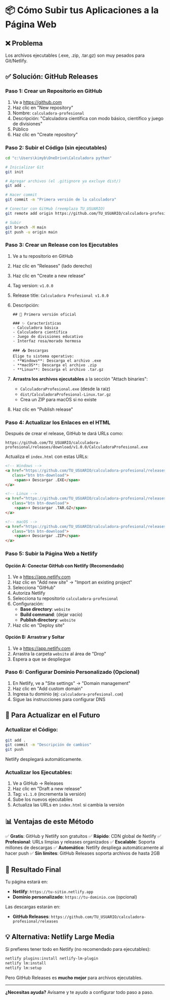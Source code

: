 # 📦 Cómo Subir tus Aplicaciones a la Página Web

## ❌ Problema
Los archivos ejecutables (.exe, .zip, .tar.gz) son muy pesados para Git/Netlify.

## ✅ Solución: GitHub Releases

### Paso 1: Crear un Repositorio en GitHub

1. Ve a https://github.com
2. Haz clic en "New repository"
3. Nombre: `calculadora-profesional`
4. Descripción: "Calculadora científica con modo básico, científico y juego de divisiones"
5. Público
6. Haz clic en "Create repository"

### Paso 2: Subir el Código (sin ejecutables)

```bash
cd "c:\Users\kimyb\OneDrive\Calculadora python"

# Inicializar Git
git init

# Agregar archivos (el .gitignore ya excluye dist/)
git add .

# Hacer commit
git commit -m "Primera versión de la calculadora"

# Conectar con GitHub (reemplaza TU_USUARIO)
git remote add origin https://github.com/TU_USUARIO/calculadora-profesional.git

# Subir
git branch -M main
git push -u origin main
```

### Paso 3: Crear un Release con los Ejecutables

1. Ve a tu repositorio en GitHub
2. Haz clic en "Releases" (lado derecho)
3. Haz clic en "Create a new release"
4. Tag version: `v1.0.0`
5. Release title: `Calculadora Profesional v1.0.0`
6. Descripción:
   ```
   ## 🎉 Primera versión oficial
   
   ### ✨ Características
   - Calculadora básica
   - Calculadora científica
   - Juego de divisiones educativo
   - Interfaz rosa/morado hermosa
   
   ### 📥 Descargas
   Elige tu sistema operativo:
   - **Windows**: Descarga el archivo .exe
   - **macOS**: Descarga el archivo .zip
   - **Linux**: Descarga el archivo .tar.gz
   ```

7. **Arrastra los archivos ejecutables** a la sección "Attach binaries":
   - `CalculadoraProfesional.exe` (desde la raíz)
   - `dist/CalculadoraProfesional-Linux.tar.gz`
   - Crea un ZIP para macOS si no existe

8. Haz clic en "Publish release"

### Paso 4: Actualizar los Enlaces en el HTML

Después de crear el release, GitHub te dará URLs como:
```
https://github.com/TU_USUARIO/calculadora-profesional/releases/download/v1.0.0/CalculadoraProfesional.exe
```

Actualiza el `index.html` con estas URLs:

```html
<!-- Windows -->
<a href="https://github.com/TU_USUARIO/calculadora-profesional/releases/download/v1.0.0/CalculadoraProfesional.exe" 
   class="btn btn-download">
    <span>⬇️ Descargar .EXE</span>
</a>

<!-- Linux -->
<a href="https://github.com/TU_USUARIO/calculadora-profesional/releases/download/v1.0.0/CalculadoraProfesional-Linux.tar.gz" 
   class="btn btn-download">
    <span>⬇️ Descargar .TAR.GZ</span>
</a>

<!-- macOS -->
<a href="https://github.com/TU_USUARIO/calculadora-profesional/releases/download/v1.0.0/CalculadoraProfesional-macOS.zip" 
   class="btn btn-download">
    <span>⬇️ Descargar .ZIP</span>
</a>
```

### Paso 5: Subir la Página Web a Netlify

#### Opción A: Conectar GitHub con Netlify (Recomendado)

1. Ve a https://app.netlify.com
2. Haz clic en "Add new site" → "Import an existing project"
3. Selecciona "GitHub"
4. Autoriza Netlify
5. Selecciona tu repositorio `calculadora-profesional`
6. Configuración:
   - **Base directory**: `website`
   - **Build command**: (dejar vacío)
   - **Publish directory**: `website`
7. Haz clic en "Deploy site"

#### Opción B: Arrastrar y Soltar

1. Ve a https://app.netlify.com
2. Arrastra la carpeta `website` al área de "Drop"
3. Espera a que se despliegue

### Paso 6: Configurar Dominio Personalizado (Opcional)

1. En Netlify, ve a "Site settings" → "Domain management"
2. Haz clic en "Add custom domain"
3. Ingresa tu dominio (ej: `calculadora-profesional.com`)
4. Sigue las instrucciones para configurar DNS

## 🔄 Para Actualizar en el Futuro

### Actualizar el Código:
```bash
git add .
git commit -m "Descripción de cambios"
git push
```
Netlify desplegará automáticamente.

### Actualizar los Ejecutables:
1. Ve a GitHub → Releases
2. Haz clic en "Draft a new release"
3. Tag: `v1.1.0` (incrementa la versión)
4. Sube los nuevos ejecutables
5. Actualiza las URLs en `index.html` si cambia la versión

## 📊 Ventajas de este Método

✅ **Gratis**: GitHub y Netlify son gratuitos
✅ **Rápido**: CDN global de Netlify
✅ **Profesional**: URLs limpias y releases organizados
✅ **Escalable**: Soporta millones de descargas
✅ **Automático**: Netlify despliega automáticamente al hacer push
✅ **Sin límites**: GitHub Releases soporta archivos de hasta 2GB

## 🎯 Resultado Final

Tu página estará en:
- **Netlify**: `https://tu-sitio.netlify.app`
- **Dominio personalizado**: `https://tu-dominio.com` (opcional)

Las descargas estarán en:
- **GitHub Releases**: `https://github.com/TU_USUARIO/calculadora-profesional/releases`

## 💡 Alternativa: Netlify Large Media

Si prefieres tener todo en Netlify (no recomendado para ejecutables):
```bash
netlify plugins:install netlify-lm-plugin
netlify lm:install
netlify lm:setup
```

Pero GitHub Releases es **mucho mejor** para archivos ejecutables.

---

**¿Necesitas ayuda?** Avísame y te ayudo a configurar todo paso a paso.
